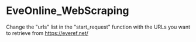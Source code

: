 # EveOnline_WebScraping

Change the "urls" list in the "start_request" function with the URLs you want to retrieve from https://everef.net/
